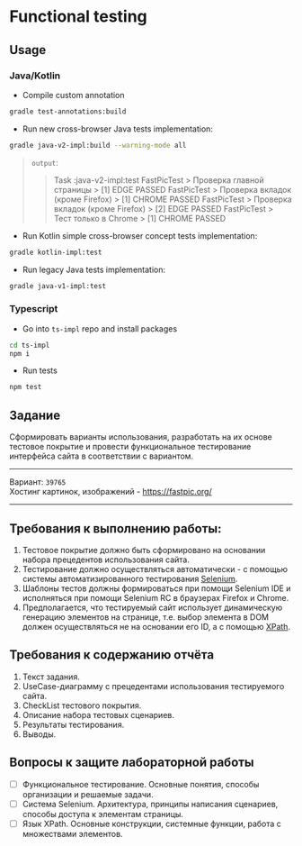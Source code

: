 # Functional testing

## Usage

### Java/Kotlin

- Compile custom annotation

```bash
gradle test-annotations:build
```

- Run new cross-browser Java tests implementation:

```bash
gradle java-v2-impl:build --warning-mode all
```

> `output`:
> > Task :java-v2-impl:test
> FastPicTest > Проверка главной страницы > [1] EDGE PASSED
> FastPicTest > Проверка вкладок (кроме Firefox) > [1] CHROME PASSED
> FastPicTest > Проверка вкладок (кроме Firefox) > [2] EDGE PASSED
> FastPicTest > Тест только в Chrome > [1] CHROME PASSED

- Run Kotlin simple cross-browser concept tests implementation:

```bash
gradle kotlin-impl:test
```

- Run legacy Java tests implementation:

```bash
gradle java-v1-impl:test
```

### Typescript

- Go into `ts-impl` repo and install packages

```bash
cd ts-impl
npm i
```

- Run tests

```bash
npm test
```

## Задание

Сформировать варианты использования, разработать на их основе тестовое покрытие
и провести функциональное тестирование интерфейса сайта в соответствии с
вариантом.

---

Вариант: `39765`  
Хостинг картинок, изображений - https://fastpic.org/

---

## Требования к выполнению работы:

1. Тестовое покрытие должно быть сформировано на основании набора прецедентов
   использования сайта.
1. Тестирование должно осуществляться автоматически - с помощью системы
   автоматизированного тестирования [Selenium](http://docs.seleniumhq.org/).
1. Шаблоны тестов должны формироваться при помощи Selenium IDE и исполняться при
   помощи Selenium RC в браузерах Firefox и Chrome.
1. Предполагается, что тестируемый сайт использует динамическую генерацию
   элементов на странице, т.е. выбор элемента в DOM должен осуществляться не на
   основании его ID, а с помощью [XPath](http://ru.wikipedia.org/wiki/XPath).

## Требования к содержанию отчёта

1. Текст задания.
1. UseCase-диаграмму с прецедентами использования тестируемого сайта.
1. CheckList тестового покрытия.
1. Описание набора тестовых сценариев.
1. Результаты тестирования.
1. Выводы.

## Вопросы к защите лабораторной работы

- [ ] Функциональное тестирование. Основные понятия, способы организации и
      решаемые задачи.
- [ ] Система Selenium. Архитектура, принципы написания сценариев, способы
      доступа к элементам страницы.
- [ ] Язык XPath. Основные конструкции, системные функции, работа с множествами
      элементов.
